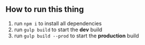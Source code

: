 ## How to run this thing

1. run `npm i` to install all dependencies
2. run `gulp build` to start the **dev** build
3. run `gulp build --prod` to start the **production** build
